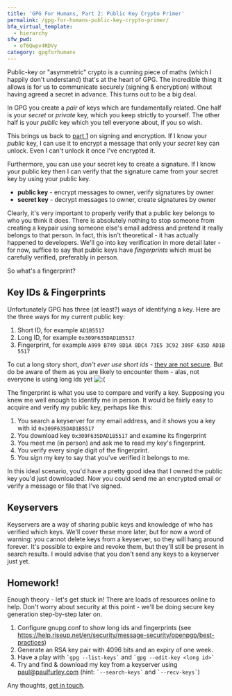 ```yaml
---
title: 'GPG For Humans, Part 2: Public Key Crypto Primer'
permalink: /gpg-for-humans-public-key-crypto-primer/
bfa_virtual_template:
  - hierarchy
sfw_pwd:
  - of6Qwpv4RDVy
category: gpgforhumans
---
```

Public-key or "asymmetric" crypto is a cunning piece of maths (which I happily don't understand) that's at the heart of GPG. The incredible thing it allows is for us to communicate securely (signing & encryption) without having agreed a secret in advance. This turns out to be a big deal.

In GPG you create a *pair* of keys which are fundamentally related. One half is your *secret* or *private* key, which you keep strictly to yourself. The other half is your *public* key which you tell everyone about, if you so wish.

This brings us back to <a title="GPG For Humans, Part 1: Why Care About Cryptography?" href="https://paulfurley.com/gpg-for-humans-why-care-about-cryptography/" target="_blank">part 1</a> on signing and encryption. If I know your *public* key, I can use it to encrypt a message that only your *secret* key can unlock. Even I can't unlock it once I've encrypted it.

Furthermore, you can use your secret key to create a signature. If I know your public key then I can verify that the signature came from your secret key by using your public key.

  * **public key** - encrypt messages to owner, verify signatures by owner
  * **secret key** - decrypt messages to owner, create signatures by owner

Clearly, it's very important to properly verify that a public key belongs to who you think it does. There is absolutely nothing to stop someone from creating a keypair using someone else's email address and pretend it really belongs to that person. In fact, this isn't theoretical - it has actually happened to developers. We'll go into key verification in more detail later - for now, suffice to say that public keys have *fingerprints* which must be carefully verified, preferably in person.

So what's a fingerprint?

## Key IDs & Fingerprints

Unfortunately GPG has three (at least?) ways of identifying a key. Here are the three ways for my current public key:

1. Short ID, for example `AD1B5517`
2. Long ID, for example `0x309F635DAD1B5517`
3. Fingerprint, for example `A999 B749 8D1A 8DC4 73E5 3C92 309F 635D AD1B 5517`

To cut a long story short, *don't ever use short ids* - <a href="http://yro.slashdot.org/story/11/12/27/0044242/gnupg-short-id-collision-has-occurred" target="_blank">they are not secure</a>. But do be aware of them as you are likely to encounter them - alas, not everyone is using long ids yet <img src="https://paulfurley.com/wp-includes/images/smilies/icon_sad.gif" alt=":(" class="wp-smiley" />

The fingerprint is what you use to compare and verify a key. Supposing you knew me well enough to identify me in person. It would be fairly easy to acquire and verify my public key, perhaps like this:

1. You search a keyserver for my email address, and it shows you a key with id `0x309F635DAD1B5517`
2. You download key `0x309F635DAD1B5517` and examine its fingerprint
3. You meet me (in person) and ask me to read my key's fingerprint.
4. You verify every single digit of the fingerprint.
5. You *sign* my key to say that you've verified it belongs to me.

In this ideal scenario, you'd have a pretty good idea that I owned the public key you'd just downloaded. Now you could send me an encrypted email or verify a message or file that I've signed.

## Keyservers

Keyservers are a way of sharing public keys and knowledge of who has verified which keys. We'll cover these more later, but for now a word of warning: you cannot delete keys from a keyserver, so they will hang around forever. It's possible to expire and revoke them, but they'll still be present in search results. I would advise that you don't send any keys to a keyserver just yet.

## Homework!

Enough theory - let's get stuck in! There are loads of resources online to help. Don't worry about security at this point - we'll be doing secure key generation step-by-step later on.

  1. Configure gnupg.conf to show long ids and fingerprints (see <a href="https://help.riseup.net/en/security/message-security/openpgp/best-practices" target="_blank">https://help.riseup.net/en/security/message-security/openpgp/best-practices</a>)
  2. Generate an RSA key pair with 4096 bits and an expiry of one week.
  3. Have a play with `` `gpg --list-keys` `` and `` `gpg --edit-key <long id>` ``
  4. Try and find & download my key from a keyserver using paul@paulfurley.com (hint: `` `--search-keys` `` and `` `--recv-keys` ``)

Any thoughts, <a title="Contact" href="https://paulfurley.com/contact/" target="_blank">get in touch</a>.